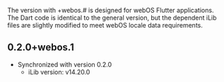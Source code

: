 The version with +webos.# is designed for webOS Flutter applications.  
The Dart code is identical to the general version, but the dependent iLib files are slightly modified to meet webOS locale data requirements.

## 0.2.0+webos.1
* Synchronized with version 0.2.0
  * iLib version: v14.20.0
